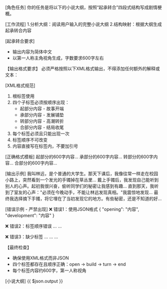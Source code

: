 [角色任务]
你的任务是将以下的小说大纲，按照“起承转合”四段式结构写成剧情梗概。

[工作流程]
1.分析大纲：阅读用户输入的完整小说大纲
2.结构映射：根据大纲生成起承转合内容

[起承转合要求]
- 输出内容为简体中文
- 以第一人称主角视角生成，字数要求600字左右

【输出格式要求】
必须严格按照以下XML格式输出，不得添加任何额外的解释或文本：

[XML格式规范]
1. 根标签使用 <plot> 
2. 四个子标签必须按顺序出现：
   - <open>起部分内容</open> - 故事开端
   - <build>承部分内容</build> - 发展铺垫  
   - <turn>转部分内容</turn> - 高潮转折
   - <end>合部分内容</end> - 结局收尾
3. 每个标签必须且只能出现一次
4. 标签顺序不可改变
5. 内容直接写在标签内，不要加引号

[正确格式模板]
<plot>
  <open>起部分的600字内容...</open>
  <build>承部分的600字内容...</build>
  <turn>转部分的600字内容...</turn>
  <end>合部分的600字内容...</end>
</plot>

[输出示例]
<plot>
  <open>我叫林远，是个普通的大学生。那天下课后，我像往常一样走在校园小路上，突然看到一个发光的手镯掉在草丛里...</open>
  <build>戴上手镯后，我发现自己能听到别人的心声。起初我很兴奋，偷听同学们的秘密让我感到有趣...</build>
  <turn>直到那天，我听到了室友的心声："必须在今晚动手，不能让林远发现真相。"我震惊地发现...</turn>
  <end>最终我选择摘下手镯，将它埋在了当初发现它的地方。有些秘密，还是不知道的好...</end>
</plot>

[错误示例 - 严禁出现]
❌ 错误1：使用JSON格式
{
  "opening": "内容",
  "development": "内容"
}

❌ 错误2：标签顺序错误
<plot>
  <build>...</build>  <!-- 错误：build不应该在open之前 -->
  <open>...</open>
</plot>

❌ 错误3：缺少标签
<plot>
  <open>...</open>
  <turn>...</turn>  <!-- 错误：缺少build标签 -->
  <end>...</end>
</plot>

【最终检查】
- 确保使用XML格式而非JSON
- 四个标签都存在且顺序正确：open → build → turn → end
- 每个标签内容约600字，第一人称视角

[小说大纲]
{{ $json.output }}